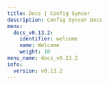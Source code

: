 ```yaml
---
title: Docs | Config Syncer
description: Config Syncer Docs
menu:
  docs_v0.13.2:
    identifier: welcome
    name: Welcome
    weight: 10
menu_name: docs_v0.13.2
info:
  version: v0.13.2
---
```


